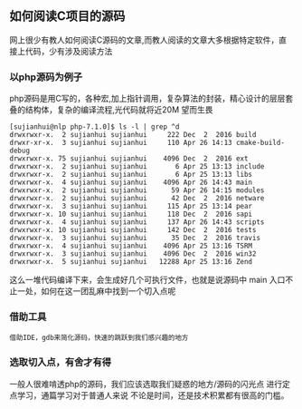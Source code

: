 ## 如何阅读C项目的源码

网上很少有教人如何阅读C源码的文章,而教人阅读的文章大多根据特定软件，直接上代码，少有涉及阅读方法

### 以php源码为例子

php源码是用C写的，各种宏,加上指针调用，复杂算法的封装，精心设计的层层套叠的结构体，复杂的编译流程,光代码就将近20M 望而生畏

	[sujianhui@nlp php-7.1.0]$ ls -l | grep ^d
	drwxrwxr-x.  2 sujianhui sujianhui     222 Dec  2  2016 build
	drwxr-xr-x.  3 sujianhui sujianhui     110 Apr 26 14:13 cmake-build-debug
	drwxrwxr-x. 75 sujianhui sujianhui    4096 Dec  2  2016 ext
	drwxrwxr-x.  2 sujianhui sujianhui       6 Apr 25 13:13 include
	drwxrwxr-x.  2 sujianhui sujianhui       6 Apr 25 13:13 libs
	drwxrwxr-x.  4 sujianhui sujianhui    4096 Apr 26 14:43 main
	drwxrwxr-x.  2 sujianhui sujianhui      59 Apr 26 14:15 modules
	drwxrwxr-x.  2 sujianhui sujianhui      42 Dec  2  2016 netware
	drwxrwxr-x.  3 sujianhui sujianhui     115 Apr 25 13:14 pear
	drwxrwxr-x. 10 sujianhui sujianhui     118 Dec  2  2016 sapi
	drwxrwxr-x.  4 sujianhui sujianhui     137 Apr 26 14:43 scripts
	drwxrwxr-x. 10 sujianhui sujianhui     142 Dec  2  2016 tests
	drwxrwxr-x.  3 sujianhui sujianhui      35 Dec  2  2016 travis
	drwxrwxr-x.  4 sujianhui sujianhui    4096 Apr 25 13:16 TSRM
	drwxrwxr-x.  3 sujianhui sujianhui    4096 Dec  2  2016 win32
	drwxrwxr-x.  5 sujianhui sujianhui   12288 Apr 25 13:16 Zend

这么一堆代码编译下来，会生成好几个可执行文件，也就是说源码中 main 入口不止一处，如何在这一团乱麻中找到一个切入点呢


### 借助工具

	借助IDE，gdb来简化源码，快速的跳跃到我们感兴趣的地方
	

### 选取切入点，有舍才有得

一般人很难啃透php的源码，我们应该选取我们疑惑的地方/源码的闪光点 进行定点学习，通篇学习对于普通人来说
不论是时间，还是技术积累都有很高的门槛。

